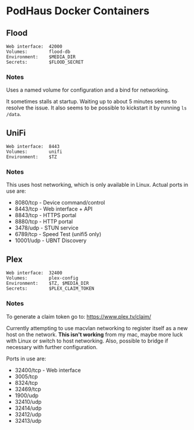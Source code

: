 # PodHaus Docker Containers

## Flood

```
Web interface:  42000
Volumes:        flood-db
Environment:    $MEDIA_DIR
Secrets:        $FLOOD_SECRET
```

### Notes

Uses a named volume for configuration and a bind for networking.

It sometimes stalls at startup. Waiting up to about 5 minutes seems to resolve the issue.
It also seems to be possible to kickstart it by running `ls /data`.

## UniFi

```
Web interface:  8443
Volumes:        unifi
Environment:    $TZ
```
### Notes

This uses host networking, which is only available in Linux. Actual ports in use are:

* 8080/tcp - Device command/control
* 8443/tcp - Web interface + API
* 8843/tcp - HTTPS portal
* 8880/tcp - HTTP portal
* 3478/udp - STUN service
* 6789/tcp - Speed Test (unifi5 only)
* 10001/udp - UBNT Discovery

## Plex

```
Web interface:  32400
Volumes:        plex-config
Environment:    $TZ, $MEDIA_DIR
Secrets:        $PLEX_CLAIM_TOKEN
```

### Notes

To generate a claim token go to: https://www.plex.tv/claim/

Currently attempting to use macvlan networking to register itself as a new host on the network.
**This isn't working** from my mac, maybe more luck with Linux or switch to host networking. Also,
possible to bridge if necessary with further configuration.

Ports in use are:

* 32400/tcp - Web interface
* 3005/tcp
* 8324/tcp
* 32469/tcp
* 1900/udp
* 32410/udp
* 32414/udp
* 32412/udp
* 32413/udp